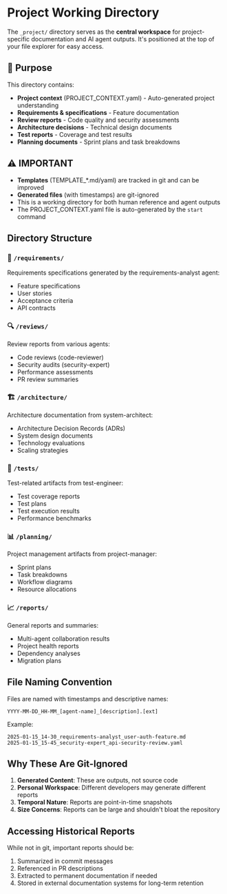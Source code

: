 # Project Working Directory

The `_project/` directory serves as the **central workspace** for project-specific documentation and AI agent outputs. It's positioned at the top of your file explorer for easy access.

## 📁 Purpose
This directory contains:
- **Project context** (PROJECT_CONTEXT.yaml) - Auto-generated project understanding
- **Requirements & specifications** - Feature documentation
- **Review reports** - Code quality and security assessments
- **Architecture decisions** - Technical design documents
- **Test reports** - Coverage and test results
- **Planning documents** - Sprint plans and task breakdowns

## ⚠️ IMPORTANT
- **Templates** (TEMPLATE_*.md/yaml) are tracked in git and can be improved
- **Generated files** (with timestamps) are git-ignored
- This is a working directory for both human reference and agent outputs
- The PROJECT_CONTEXT.yaml file is auto-generated by the `start` command

## Directory Structure

### 📝 `/requirements/`
Requirements specifications generated by the requirements-analyst agent:
- Feature specifications
- User stories
- Acceptance criteria
- API contracts

### 🔍 `/reviews/`
Review reports from various agents:
- Code reviews (code-reviewer)
- Security audits (security-expert)
- Performance assessments
- PR review summaries

### 🏗️ `/architecture/`
Architecture documentation from system-architect:
- Architecture Decision Records (ADRs)
- System design documents
- Technology evaluations
- Scaling strategies

### 🧪 `/tests/`
Test-related artifacts from test-engineer:
- Test coverage reports
- Test plans
- Test execution results
- Performance benchmarks

### 📊 `/planning/`
Project management artifacts from project-manager:
- Sprint plans
- Task breakdowns
- Workflow diagrams
- Resource allocations

### 📈 `/reports/`
General reports and summaries:
- Multi-agent collaboration results
- Project health reports
- Dependency analyses
- Migration plans

## File Naming Convention

Files are named with timestamps and descriptive names:
```
YYYY-MM-DD_HH-MM_[agent-name]_[description].[ext]
```

Example:
```
2025-01-15_14-30_requirements-analyst_user-auth-feature.md
2025-01-15_15-45_security-expert_api-security-review.yaml
```

## Why These Are Git-Ignored

1. **Generated Content**: These are outputs, not source code
2. **Personal Workspace**: Different developers may generate different reports
3. **Temporal Nature**: Reports are point-in-time snapshots
4. **Size Concerns**: Reports can be large and shouldn't bloat the repository

## Accessing Historical Reports

While not in git, important reports should be:
1. Summarized in commit messages
2. Referenced in PR descriptions
3. Extracted to permanent documentation if needed
4. Stored in external documentation systems for long-term retention